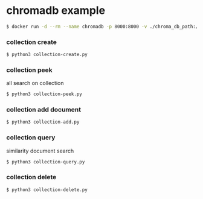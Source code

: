 # chromadb example

```bash
$ docker run -d --rm --name chromadb -p 8000:8000 -v ./chroma_db_path:/chroma/chroma -e IS_PERSISTENT=TRUE -e ANONYMIZED_TELEMETRY=TRUE chromadb/chroma:latest
```

### collection create

```bash
$ python3 collection-create.py
```

### collection peek

all search on collection

```bash
$ python3 collection-peek.py
```

### collection add document

```bash
$ python3 collection-add.py
```

### collection query

similarity document search

```bash
$ python3 collection-query.py
```

### collection delete

```bash
$ python3 collection-delete.py
```